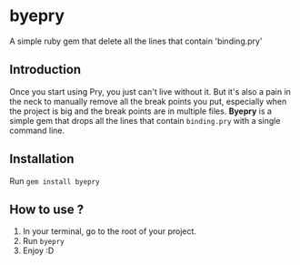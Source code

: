 # byepry
A simple ruby gem that delete all the lines that contain 'binding.pry'
## Introduction
Once you start using Pry, you just can't live without it. But it's also a pain in the neck to manually remove all the break points you put, especially when the project is big and the break points are in multiple files. <b>Byepry</b> is a simple gem that drops all the lines that contain `binding.pry` with a single command line.

## Installation
Run `gem install byepry`

## How to use ?
1) In your terminal, go to the root of your project.
2) Run `byepry`
3) Enjoy :D
